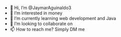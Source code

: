 - 👋 Hi, I’m @JaymarAguinaldo3
- 👀 I’m interested in money
- 🌱 I’m currently learning web development and Java 
- 💞️ I’m looking to collaborate on 
- 📫 How to reach me? Simply DM me

<!---
JaymarAguinaldo3/JaymarAguinaldo3 is a ✨ special ✨ repository because its `README.md` (this file) appears on your GitHub profile.
You can click the Preview link to take a look at your changes.
--->
